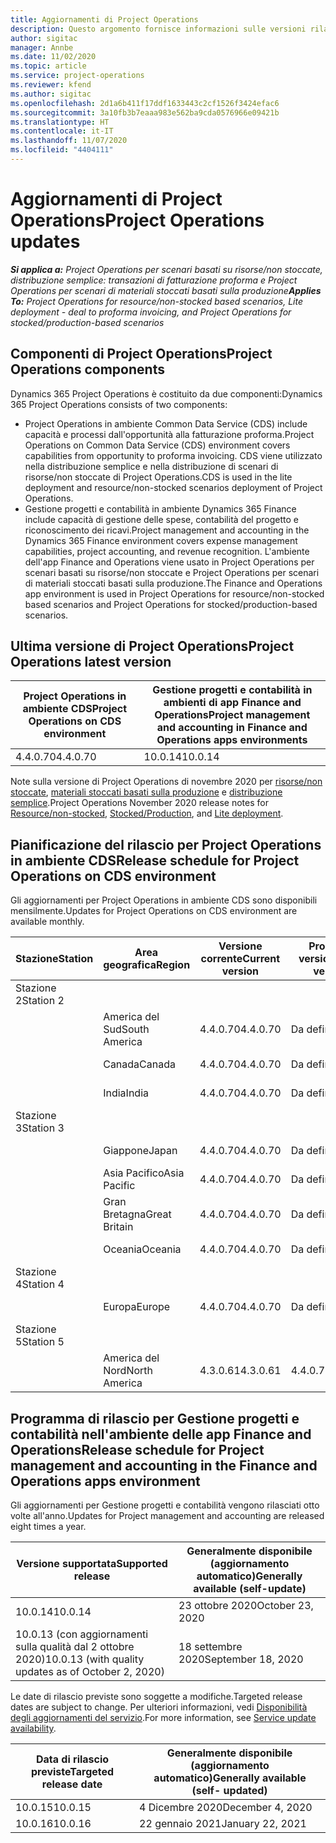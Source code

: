 ```yaml
---
title: Aggiornamenti di Project Operations
description: Questo argomento fornisce informazioni sulle versioni rilasciate di Dynamics 365 Project Operations.
author: sigitac
manager: Annbe
ms.date: 11/02/2020
ms.topic: article
ms.service: project-operations
ms.reviewer: kfend
ms.author: sigitac
ms.openlocfilehash: 2d1a6b411f17ddf1633443c2cf1526f3424efac6
ms.sourcegitcommit: 3a10fb3b7eaaa983e562ba9cda0576966e09421b
ms.translationtype: HT
ms.contentlocale: it-IT
ms.lasthandoff: 11/07/2020
ms.locfileid: "4404111"
---
```

# <a name="project-operations-updates"></a><span data-ttu-id="efc52-103">Aggiornamenti di Project Operations</span><span class="sxs-lookup"><span data-stu-id="efc52-103">Project Operations updates</span></span>

<span data-ttu-id="efc52-104">_**Si applica a:** Project Operations per scenari basati su risorse/non stoccate, distribuzione semplice: transazioni di fatturazione proforma e Project Operations per scenari di materiali stoccati basati sulla produzione_</span><span class="sxs-lookup"><span data-stu-id="efc52-104">_**Applies To:** Project Operations for resource/non-stocked based scenarios, Lite deployment - deal to proforma invoicing, and Project Operations for stocked/production-based scenarios_</span></span>

## <a name="project-operations-components"></a><span data-ttu-id="efc52-105">Componenti di Project Operations</span><span class="sxs-lookup"><span data-stu-id="efc52-105">Project Operations components</span></span>

<span data-ttu-id="efc52-106">Dynamics 365 Project Operations è costituito da due componenti:</span><span class="sxs-lookup"><span data-stu-id="efc52-106">Dynamics 365 Project Operations consists of two components:</span></span>

- <span data-ttu-id="efc52-107">Project Operations in ambiente Common Data Service (CDS) include capacità e processi dall'opportunità alla fatturazione proforma.</span><span class="sxs-lookup"><span data-stu-id="efc52-107">Project Operations on Common Data Service (CDS) environment covers capabilities from opportunity to proforma invoicing.</span></span> <span data-ttu-id="efc52-108">CDS viene utilizzato nella distribuzione semplice e nella distribuzione di scenari di risorse/non stoccate di Project Operations.</span><span class="sxs-lookup"><span data-stu-id="efc52-108">CDS is used in the lite deployment and resource/non-stocked scenarios deployment of Project Operations.</span></span>
- <span data-ttu-id="efc52-109">Gestione progetti e contabilità in ambiente Dynamics 365 Finance include capacità di gestione delle spese, contabilità del progetto e riconoscimento dei ricavi.</span><span class="sxs-lookup"><span data-stu-id="efc52-109">Project management and accounting in the Dynamics 365 Finance environment covers expense management capabilities, project accounting, and revenue recognition.</span></span> <span data-ttu-id="efc52-110">L'ambiente dell'app Finance and Operations viene usato in Project Operations per scenari basati su risorse/non stoccate e Project Operations per scenari di materiali stoccati basati sulla produzione.</span><span class="sxs-lookup"><span data-stu-id="efc52-110">The Finance and Operations app environment is used in Project Operations for resource/non-stocked based scenarios and Project Operations for stocked/production-based scenarios.</span></span>

## <a name="project-operations-latest-version"></a><span data-ttu-id="efc52-111">Ultima versione di Project Operations</span><span class="sxs-lookup"><span data-stu-id="efc52-111">Project Operations latest version</span></span>

| <span data-ttu-id="efc52-112">Project Operations in ambiente CDS</span><span class="sxs-lookup"><span data-stu-id="efc52-112">Project Operations on CDS environment</span></span> | <span data-ttu-id="efc52-113">Gestione progetti e contabilità in ambienti di app Finance and Operations</span><span class="sxs-lookup"><span data-stu-id="efc52-113">Project management and accounting in Finance and Operations apps environments</span></span> |
| --- | --- |
| <span data-ttu-id="efc52-114">4.4.0.70</span><span class="sxs-lookup"><span data-stu-id="efc52-114">4.4.0.70</span></span> | <span data-ttu-id="efc52-115">10.0.14</span><span class="sxs-lookup"><span data-stu-id="efc52-115">10.0.14</span></span> |

<span data-ttu-id="efc52-116">Note sulla versione di Project Operations di novembre 2020 per [risorse/non stoccate](whats-new-nov-2020-resource-based.md), [materiali stoccati basati sulla produzione](../prod-pma/whats-new/whats-new-nov-2020-production-based.md) e [distribuzione semplice](../pro/whats-new/whats-new-nov-2020-lite.md).</span><span class="sxs-lookup"><span data-stu-id="efc52-116">Project Operations November 2020 release notes for [Resource/non-stocked](whats-new-nov-2020-resource-based.md), [Stocked/Production](../prod-pma/whats-new/whats-new-nov-2020-production-based.md), and [Lite deployment](../pro/whats-new/whats-new-nov-2020-lite.md).</span></span>

## <a name="release-schedule-for-project-operations-on-cds-environment"></a><span data-ttu-id="efc52-117">Pianificazione del rilascio per Project Operations in ambiente CDS</span><span class="sxs-lookup"><span data-stu-id="efc52-117">Release schedule for Project Operations on CDS environment</span></span>

<span data-ttu-id="efc52-118">Gli aggiornamenti per Project Operations in ambiente CDS sono disponibili mensilmente.</span><span class="sxs-lookup"><span data-stu-id="efc52-118">Updates for Project Operations on CDS environment are available monthly.</span></span> 

| <span data-ttu-id="efc52-119">Stazione</span><span class="sxs-lookup"><span data-stu-id="efc52-119">Station</span></span>   | <span data-ttu-id="efc52-120">Area geografica</span><span class="sxs-lookup"><span data-stu-id="efc52-120">Region</span></span>        | <span data-ttu-id="efc52-121">Versione corrente</span><span class="sxs-lookup"><span data-stu-id="efc52-121">Current version</span></span> | <span data-ttu-id="efc52-122">Prossima versione</span><span class="sxs-lookup"><span data-stu-id="efc52-122">Next version</span></span> | <span data-ttu-id="efc52-123">Generalmente disponibile</span><span class="sxs-lookup"><span data-stu-id="efc52-123">Generally available</span></span> |
|-----------|---------------|-----------------|--------------|---------------------|
| <span data-ttu-id="efc52-124">Stazione 2</span><span class="sxs-lookup"><span data-stu-id="efc52-124">Station 2</span></span> |   &nbsp;      |    &nbsp;       | &nbsp;       |      &nbsp;         |
|   &nbsp;  | <span data-ttu-id="efc52-125">America del Sud</span><span class="sxs-lookup"><span data-stu-id="efc52-125">South America</span></span> |  <span data-ttu-id="efc52-126">4.4.0.70</span><span class="sxs-lookup"><span data-stu-id="efc52-126">4.4.0.70</span></span>       | <span data-ttu-id="efc52-127">Da definire</span><span class="sxs-lookup"><span data-stu-id="efc52-127">TBD</span></span>     | <span data-ttu-id="efc52-128">20 novembre 2020</span><span class="sxs-lookup"><span data-stu-id="efc52-128">20-Nov-20</span></span>           |
|    &nbsp; | <span data-ttu-id="efc52-129">Canada</span><span class="sxs-lookup"><span data-stu-id="efc52-129">Canada</span></span>        |  <span data-ttu-id="efc52-130">4.4.0.70</span><span class="sxs-lookup"><span data-stu-id="efc52-130">4.4.0.70</span></span>       | <span data-ttu-id="efc52-131">Da definire</span><span class="sxs-lookup"><span data-stu-id="efc52-131">TBD</span></span>     | <span data-ttu-id="efc52-132">20 novembre 2020</span><span class="sxs-lookup"><span data-stu-id="efc52-132">20-Nov-20</span></span>           |
|   &nbsp;  | <span data-ttu-id="efc52-133">India</span><span class="sxs-lookup"><span data-stu-id="efc52-133">India</span></span>         |  <span data-ttu-id="efc52-134">4.4.0.70</span><span class="sxs-lookup"><span data-stu-id="efc52-134">4.4.0.70</span></span>       | <span data-ttu-id="efc52-135">Da definire</span><span class="sxs-lookup"><span data-stu-id="efc52-135">TBD</span></span>     | <span data-ttu-id="efc52-136">20 novembre 2020</span><span class="sxs-lookup"><span data-stu-id="efc52-136">20-Nov-20</span></span>           |
| <span data-ttu-id="efc52-137">Stazione 3</span><span class="sxs-lookup"><span data-stu-id="efc52-137">Station 3</span></span>  |      &nbsp;   |     &nbsp;      |     &nbsp;   |      &nbsp;         |
|   &nbsp;  | <span data-ttu-id="efc52-138">Giappone</span><span class="sxs-lookup"><span data-stu-id="efc52-138">Japan</span></span>         |  <span data-ttu-id="efc52-139">4.4.0.70</span><span class="sxs-lookup"><span data-stu-id="efc52-139">4.4.0.70</span></span>       | <span data-ttu-id="efc52-140">Da definire</span><span class="sxs-lookup"><span data-stu-id="efc52-140">TBD</span></span>     | <span data-ttu-id="efc52-141">4 dicembre 2020</span><span class="sxs-lookup"><span data-stu-id="efc52-141">04-Dec-20</span></span>           |
|   &nbsp;  | <span data-ttu-id="efc52-142">Asia Pacifico</span><span class="sxs-lookup"><span data-stu-id="efc52-142">Asia Pacific</span></span>  |  <span data-ttu-id="efc52-143">4.4.0.70</span><span class="sxs-lookup"><span data-stu-id="efc52-143">4.4.0.70</span></span>       | <span data-ttu-id="efc52-144">Da definire</span><span class="sxs-lookup"><span data-stu-id="efc52-144">TBD</span></span>     | <span data-ttu-id="efc52-145">4 dicembre 2020</span><span class="sxs-lookup"><span data-stu-id="efc52-145">04-Dec-20</span></span>           |
|   &nbsp;  | <span data-ttu-id="efc52-146">Gran Bretagna</span><span class="sxs-lookup"><span data-stu-id="efc52-146">Great Britain</span></span> |  <span data-ttu-id="efc52-147">4.4.0.70</span><span class="sxs-lookup"><span data-stu-id="efc52-147">4.4.0.70</span></span>       | <span data-ttu-id="efc52-148">Da definire</span><span class="sxs-lookup"><span data-stu-id="efc52-148">TBD</span></span>     | <span data-ttu-id="efc52-149">4 dicembre 2020</span><span class="sxs-lookup"><span data-stu-id="efc52-149">04-Dec-20</span></span>           |
|   &nbsp;  | <span data-ttu-id="efc52-150">Oceania</span><span class="sxs-lookup"><span data-stu-id="efc52-150">Oceania</span></span>       |  <span data-ttu-id="efc52-151">4.4.0.70</span><span class="sxs-lookup"><span data-stu-id="efc52-151">4.4.0.70</span></span>       | <span data-ttu-id="efc52-152">Da definire</span><span class="sxs-lookup"><span data-stu-id="efc52-152">TBD</span></span>     | <span data-ttu-id="efc52-153">4 dicembre 2020</span><span class="sxs-lookup"><span data-stu-id="efc52-153">04-Dec-20</span></span>           |
| <span data-ttu-id="efc52-154">Stazione 4</span><span class="sxs-lookup"><span data-stu-id="efc52-154">Station 4</span></span> |     &nbsp;    |     &nbsp;      |     &nbsp;   |      &nbsp;         |
|   &nbsp;  | <span data-ttu-id="efc52-155">Europa</span><span class="sxs-lookup"><span data-stu-id="efc52-155">Europe</span></span>        |  <span data-ttu-id="efc52-156">4.4.0.70</span><span class="sxs-lookup"><span data-stu-id="efc52-156">4.4.0.70</span></span>       | <span data-ttu-id="efc52-157">Da definire</span><span class="sxs-lookup"><span data-stu-id="efc52-157">TBD</span></span>     | <span data-ttu-id="efc52-158">11 dicembre 2020</span><span class="sxs-lookup"><span data-stu-id="efc52-158">11-Dec-20</span></span>           |
| <span data-ttu-id="efc52-159">Stazione 5</span><span class="sxs-lookup"><span data-stu-id="efc52-159">Station 5</span></span> |     &nbsp;    |     &nbsp;      |     &nbsp;   |      &nbsp;         |
|   &nbsp;  | <span data-ttu-id="efc52-160">America del Nord</span><span class="sxs-lookup"><span data-stu-id="efc52-160">North America</span></span> | <span data-ttu-id="efc52-161">4.3.0.61</span><span class="sxs-lookup"><span data-stu-id="efc52-161">4.3.0.61</span></span>        | <span data-ttu-id="efc52-162">4.4.0.70</span><span class="sxs-lookup"><span data-stu-id="efc52-162">4.4.0.70</span></span>     | <span data-ttu-id="efc52-163">15 novembre 2020</span><span class="sxs-lookup"><span data-stu-id="efc52-163">15-Nov-20</span></span>           |

## <a name="release-schedule-for-project-management-and-accounting-in-the-finance-and-operations-apps-environment"></a><span data-ttu-id="efc52-164">Programma di rilascio per Gestione progetti e contabilità nell'ambiente delle app Finance and Operations</span><span class="sxs-lookup"><span data-stu-id="efc52-164">Release schedule for Project management and accounting in the Finance and Operations apps environment</span></span>

<span data-ttu-id="efc52-165">Gli aggiornamenti per Gestione progetti e contabilità vengono rilasciati otto volte all'anno.</span><span class="sxs-lookup"><span data-stu-id="efc52-165">Updates for Project management and accounting are released eight times a year.</span></span>

| <span data-ttu-id="efc52-166">Versione supportata</span><span class="sxs-lookup"><span data-stu-id="efc52-166">Supported release</span></span> | <span data-ttu-id="efc52-167">Generalmente disponibile (aggiornamento automatico)</span><span class="sxs-lookup"><span data-stu-id="efc52-167">Generally available (self-update)</span></span> |
| --- | --- |
| <span data-ttu-id="efc52-168">10.0.14</span><span class="sxs-lookup"><span data-stu-id="efc52-168">10.0.14</span></span> | <span data-ttu-id="efc52-169">23 ottobre 2020</span><span class="sxs-lookup"><span data-stu-id="efc52-169">October 23, 2020</span></span> |
| <span data-ttu-id="efc52-170">10.0.13 (con aggiornamenti sulla qualità dal 2 ottobre 2020)</span><span class="sxs-lookup"><span data-stu-id="efc52-170">10.0.13 (with quality updates as of October 2, 2020)</span></span> | <span data-ttu-id="efc52-171">18 settembre 2020</span><span class="sxs-lookup"><span data-stu-id="efc52-171">September 18, 2020</span></span> |

<span data-ttu-id="efc52-172">Le date di rilascio previste sono soggette a modifiche.</span><span class="sxs-lookup"><span data-stu-id="efc52-172">Targeted release dates are subject to change.</span></span> <span data-ttu-id="efc52-173">Per ulteriori informazioni, vedi [Disponibilità degli aggiornamenti del servizio](https://docs.microsoft.com/dynamics365/fin-ops-core/fin-ops/get-started/public-preview-releases?toc=/dynamics365/finance/toc.json).</span><span class="sxs-lookup"><span data-stu-id="efc52-173">For more information, see [Service update availability](https://docs.microsoft.com/dynamics365/fin-ops-core/fin-ops/get-started/public-preview-releases?toc=/dynamics365/finance/toc.json).</span></span>

| <span data-ttu-id="efc52-174">Data di rilascio previste</span><span class="sxs-lookup"><span data-stu-id="efc52-174">Targeted release date</span></span> | <span data-ttu-id="efc52-175">Generalmente disponibile (aggiornamento automatico)</span><span class="sxs-lookup"><span data-stu-id="efc52-175">Generally available (self- updated)</span></span> |
| --- | --- |
| <span data-ttu-id="efc52-176">10.0.15</span><span class="sxs-lookup"><span data-stu-id="efc52-176">10.0.15</span></span> | <span data-ttu-id="efc52-177">4 Dicembre 2020</span><span class="sxs-lookup"><span data-stu-id="efc52-177">December 4, 2020</span></span> |
| <span data-ttu-id="efc52-178">10.0.16</span><span class="sxs-lookup"><span data-stu-id="efc52-178">10.0.16</span></span> | <span data-ttu-id="efc52-179">22 gennaio 2021</span><span class="sxs-lookup"><span data-stu-id="efc52-179">January 22, 2021</span></span> |

